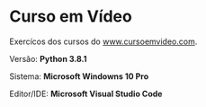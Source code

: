 # Curso em Vídeo
Exercícos dos cursos do www.cursoemvideo.com.

Versão:
**Python 3.8.1**

Sistema:
**Microsoft Windowns 10 Pro**

Editor/IDE:
**Microsoft Visual Studio Code**
